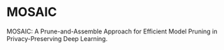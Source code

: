 # MOSAIC
MOSAIC: A Prune-and-Assemble Approach for Efficient Model Pruning in Privacy-Preserving Deep Learning.
